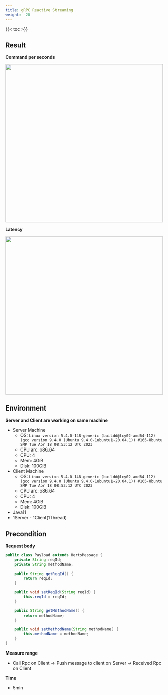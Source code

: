 ```yaml
---
title: gRPC Reactive Streaming 
weight: -20
---
```


<!--more-->

{{< toc >}}

## Result
**Command per seconds**

<img src="/img14.png" width="500"/>

**Latency**

<img src="/img12.png" width="500"/>

## Environment

**Server and Client are working on same machine**

* Server Machine
    * OS: `Linux version 5.4.0-148-generic (buildd@lcy02-amd64-112) (gcc version 9.4.0 (Ubuntu 9.4.0-1ubuntu1~20.04.1)) #165-Ubuntu SMP Tue Apr 18 08:53:12 UTC 2023`
    * CPU arc: x86_64
    * CPU: 4
    * Mem: 4GiB
    * Disk: 100GiB
* Client Machine
    * OS: `Linux version 5.4.0-148-generic (buildd@lcy02-amd64-112) (gcc version 9.4.0 (Ubuntu 9.4.0-1ubuntu1~20.04.1)) #165-Ubuntu SMP Tue Apr 18 08:53:12 UTC 2023`
    * CPU arc: x86_64
    * CPU: 4
    * Mem: 4GiB
    * Disk: 100GiB
* Java11
* 1Server - 1Client(1Thread)

## Precondition

**Request body**

```java
public class Payload extends HertsMessage {
    private String reqId;
    private String methodName;

    public String getReqId() {
        return reqId;
    }

    public void setReqId(String reqId) {
        this.reqId = reqId;
    }

    public String getMethodName() {
        return methodName;
    }

    public void setMethodName(String methodName) {
        this.methodName = methodName;
    }
}
```

**Measure range**
* Call Rpc on Client -> Push message to client on Server -> Received Rpc on Client

**Time**
* 5min
